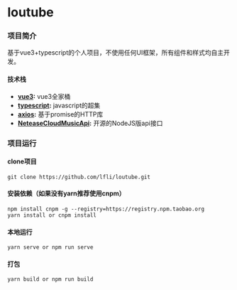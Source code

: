 # loutube

### 项目简介
基于vue3+typescript的个人项目，不使用任何UI框架，所有组件和样式均自主开发。

#### 技术栈
- **[vue3](https://github.com/vuejs/vue):**  vue3全家桶 
- **[typescript](https://github.com/microsoft/TypeScript):**  javascript的超集 
- **[axios](https://github.com/axios/axios):**  基于promise的HTTP库 
- **[NeteaseCloudMusicApi](https://github.com/Binaryify/NeteaseCloudMusicApi):**  开源的NodeJS版api接口 
    
### 项目运行
#### clone项目
```
git clone https://github.com/lfli/loutube.git
```
#### 安装依赖（如果没有yarn推荐使用cnpm）
```
npm install cnpm -g --registry=https://registry.npm.taobao.org
yarn install or cnpm install
```

#### 本地运行
```
yarn serve or npm run serve
```
#### 打包
```
yarn build or npm run build
```
